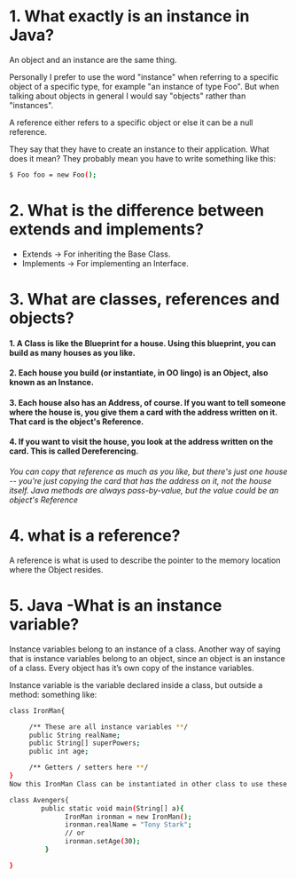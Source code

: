 # 1. What exactly is an instance in Java?

An object and an instance are the same thing.

Personally I prefer to use the word "instance" when referring to a specific object of a specific type, for example "an instance of type Foo". But when talking about objects in general I would say "objects" rather than "instances".

A reference either refers to a specific object or else it can be a null reference.

They say that they have to create an instance to their application. What does it mean?
They probably mean you have to write something like this:
```sh
$ Foo foo = new Foo();
```
# 2. What is the difference between extends and implements?
- Extends -> For inheriting the Base Class.
- Implements -> For implementing an Interface.
# 3. What are classes, references and objects?



#### 1. A Class is like the Blueprint for a house. Using this blueprint, you can build as many houses as you like.
#### 2. Each house you build (or instantiate, in OO lingo) is an Object, also known as an Instance.
#### 3. Each house also has an Address, of course. If you want to tell someone where the house is, you give them a card with the address written on it. That card is the object's Reference.
#### 4. If you want to visit the house, you look at the address written on the card. This is called Dereferencing.
###### You can copy that reference as much as you like, but there's just one house -- you're just copying the card that has the address on it, not the house itself. Java methods are always pass-by-value, but the value could be an object's Reference

# 4. what is a reference?
A reference is what is used to describe the pointer to the memory location where the Object resides.

# 5. Java -What is an instance variable? 

Instance variables belong to an instance of a class. Another way of saying that is instance variables belong to an object, since an object is an instance of a class. Every object has it’s own copy of the instance variables.

Instance variable is the variable declared inside a class, but outside a method: something like:
```sh
class IronMan{

     /** These are all instance variables **/
     public String realName;
     public String[] superPowers;
     public int age;

     /** Getters / setters here **/
}
Now this IronMan Class can be instantiated in other class to use these variables, something like:

class Avengers{
        public static void main(String[] a){
              IronMan ironman = new IronMan();
              ironman.realName = "Tony Stark";
              // or
              ironman.setAge(30);
         }

}
```
